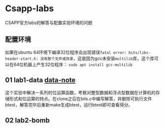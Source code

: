 # Csapp-labs
CSAPP官方labs的解答与配置实验环境的问题
## 配置环境
如果在ubuntu 64环境下编译32位程序会出现错误`fatal error: bits/libc-header-start.h: 没有那个文件或目录`，这是因为gcc未安装`multilib`库，这个库可以在64位机器上产生32位程序：
`sudo apt install gcc-multilib`
## 01 lab1-data [data-note](/lab1_data/data_answer.md)
这个实验中解决一系列的位运算函数，考察对整型数据和浮点型数据在计算机的存储形式和位运算的特点。在clone之后在bits.c中编写解答，并删除可执行文件btest，解答完毕后重新make生成btest，运行btest即可查看得分。
## 02 lab2-bomb 
